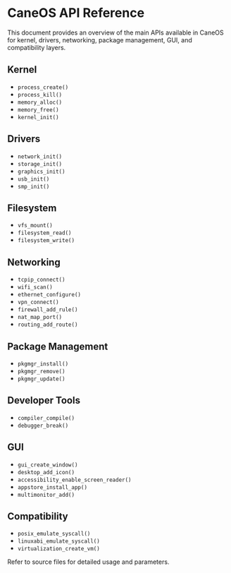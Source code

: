 # CaneOS API Reference

This document provides an overview of the main APIs available in CaneOS for kernel, drivers, networking, package management, GUI, and compatibility layers.

## Kernel

- `process_create()`
- `process_kill()`
- `memory_alloc()`
- `memory_free()`
- `kernel_init()`

## Drivers

- `network_init()`
- `storage_init()`
- `graphics_init()`
- `usb_init()`
- `smp_init()`

## Filesystem

- `vfs_mount()`
- `filesystem_read()`
- `filesystem_write()`

## Networking

- `tcpip_connect()`
- `wifi_scan()`
- `ethernet_configure()`
- `vpn_connect()`
- `firewall_add_rule()`
- `nat_map_port()`
- `routing_add_route()`

## Package Management

- `pkgmgr_install()`
- `pkgmgr_remove()`
- `pkgmgr_update()`

## Developer Tools

- `compiler_compile()`
- `debugger_break()`

## GUI

- `gui_create_window()`
- `desktop_add_icon()`
- `accessibility_enable_screen_reader()`
- `appstore_install_app()`
- `multimonitor_add()`

## Compatibility

- `posix_emulate_syscall()`
- `linuxabi_emulate_syscall()`
- `virtualization_create_vm()`

Refer to source files for detailed usage and parameters.

